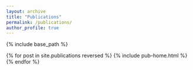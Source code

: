 ```yaml
---
layout: archive
title: "Publications"
permalink: /publications/
author_profile: true
---
```


{% include base_path %}

<p>
{% for post in site.publications reversed %}
  {% include pub-home.html %}
{% endfor %}
</p>